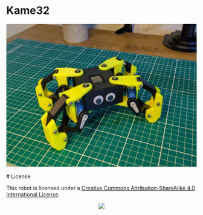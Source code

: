 # Kame32

<p align="center">
  <img src="doc/kame32.jpg">
</p>
# License 

This robot is licensed under a [Creative Commons Attribution-ShareAlike 4.0 International License](http://creativecommons.org/licenses/by-sa/4.0/).

<p align="center">
  <img src="https://mirrors.creativecommons.org/presskit/buttons/88x31/png/by-sa.png" width="200">
</p>

